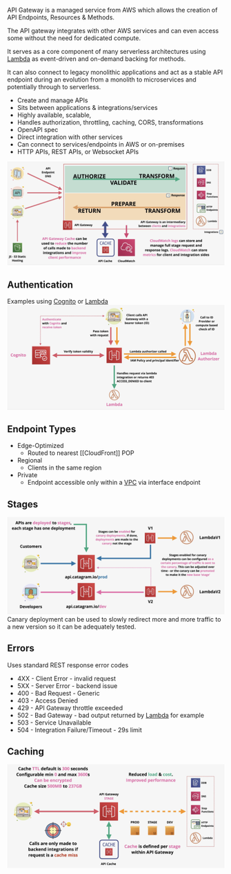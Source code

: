 API Gateway is a managed service from AWS which allows the creation of API Endpoints, Resources & Methods.

The API gateway integrates with other AWS services and can even access some without the need for dedicated compute.

It serves as a core component of many serverless architectures using [Lambda](Lambda.md) as event-driven and on-demand backing for methods.

It can also connect to legacy monolithic applications and act as a stable API endpoint during an evolution from a monolith to microservices and potentially through to serverless.

- Create and manage APIs
- Sits between applications & integrations/services
- Highly available, scalable, 
- Handles authorization, throttling, caching, CORS, transformations 
- OpenAPI spec
- Direct integration with other services
- Can connect to services/endpoints in AWS or on-premises
- HTTP APIs, REST APIs, or Websocket APIs

![Pasted image 20250429211751.png](_atts/Pasted%20image%2020250429211751.png)

## Authentication
Examples using [Cognito](../../Security/Cognito.md) or [Lambda](Lambda.md)
![Pasted image 20250429212354.png](_atts/Pasted%20image%2020250429212354.png)

## Endpoint Types
- Edge-Optimized
	- Routed to nearest [[CloudFront]] POP
- Regional
	- Clients in the same region
- Private
	- Endpoint accessible only within a [VPC](../../Network/VPC/VPC.md) via interface endpoint

## Stages
![Pasted image 20250429212858.png](_atts/Pasted%20image%2020250429212858.png)
Canary deployment can be used to slowly redirect more and more traffic to a new version so it can be adequately tested.

## Errors
Uses standard REST response error codes
- 4XX - Client Error - invalid request
- 5XX - Server Error - backend issue
- 400 - Bad Request - Generic
- 403 - Access Denied
- 429 - API Gateway throttle exceeded
- 502 - Bad Gateway - bad output returned by [Lambda](Lambda.md) for example
- 503 - Service Unavailable
- 504 - Integration Failure/Timeout - 29s limit

## Caching
![Pasted image 20250429213626.png](_atts/Pasted%20image%2020250429213626.png)